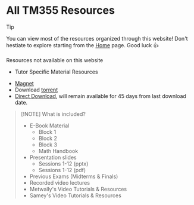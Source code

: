 # All TM355 Resources

> [!TIP]
> You can view most of the resources organized through this website! Don't hestiate to explore starting from the [Home](/) page. Good luck :thumbsup:
> <br>
> <br>
> Resources not available on this website
> - Tutor Specific Material Resources


- [Magnet](magnet:?xt=urn:btih:ad0b125a5eff9ff6adf48dddad557a40862befb3&dn=TM355-resources&tr=udp%3A%2F%2Ftracker.opentrackr.org%3A1337%2Fannounce&tr=udp%3A%2F%2Fopen.tracker.cl%3A1337%2Fannounce&tr=udp%3A%2F%2Ftracker.torrent.eu.org%3A451%2Fannounce&tr=udp%3A%2F%2Fopen.stealth.si%3A80%2Fannounce&tr=udp%3A%2F%2Fexplodie.org%3A6969%2Fannounce&tr=udp%3A%2F%2Fexodus.desync.com%3A6969%2Fannounce&tr=udp%3A%2F%2Ftracker.tiny-vps.com%3A6969%2Fannounce&tr=udp%3A%2F%2Fopen.free-tracker.ga%3A6969%2Fannounce&tr=http%3A%2F%2Ft.jaekr.sh%3A6969%2Fannounce&tr=http%3A%2F%2Fshubt.net%3A2710%2Fannounce&tr=http%3A%2F%2Fshare.hkg-fansub.info%3A80%2Fannounce.php&tr=http%3A%2F%2Fservandroidkino.ru%3A80%2Fannounce&tr=http%3A%2F%2Fretracker.spark-rostov.ru%3A80%2Fannounce&tr=http%3A%2F%2Fhome.yxgz.club%3A6969%2Fannounce&tr=http%3A%2F%2Ffinbytes.org%3A80%2Fannounce.php&tr=http%3A%2F%2F0123456789nonexistent.com%3A80%2Fannounce&tr=udp%3A%2F%2Fwepzone.net%3A6969%2Fannounce&tr=udp%3A%2F%2Fttk2.nbaonlineservice.com%3A6969%2Fannounce&tr=udp%3A%2F%2Ftracker2.dler.org%3A80%2Fannounce&tr=udp%3A%2F%2Ftracker.tryhackx.org%3A6969%2Fannounce)
- Download [torrent](https://www.dropbox.com/scl/fi/nb5gw5h32gayt5grr318e/TM355-resources.torrent?rlkey=8k741i8w7bjmt5d2yxk1ozaei&st=lrtjau36&dl=1)
- [Direct Download](https://buzzheavier.com/42gklikpu8dk/download), will remain available for 45 days from last download date.

> [!NOTE] What is included?
> - E-Book Material
>    - Block 1
>   - Block 2
>    - Block 3
>    - Math Handbook
> - Presentation slides 
>    - Sessions 1-12 (pptx)
>    - Sessions 1-12 (pdf)
> - Previous Exams (Midterms & Finals)
> - Recorded video lectures
> - Metwally's Video Tutorials & Resources
> - Samey's Video Tutorials & Resources




